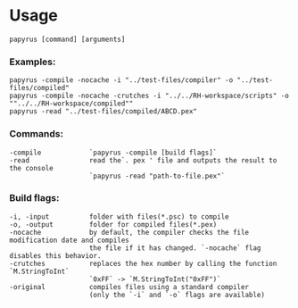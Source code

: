 # Usage

```papyrus [command] [arguments]```

### Examples:
```
papyrus -compile -nocache -i "../test-files/compiler" -o "../test-files/compiled"
papyrus -compile -nocache -crutches -i "../../RH-workspace/scripts" -o ""../../RH-workspace/compiled""
papyrus -read "../test-files/compiled/ABCD.pex"
```

### Commands:
```
-compile			`papyrus -compile [build flags]`
-read				read the`. pex ' file and outputs the result to the console
					`papyrus -read "path-to-file.pex"`
```

### Build flags:
```
-i, -input			folder with files(*.psc) to compile
-o, -output			folder for compiled files(*.pex)
-nocache			by default, the compiler checks the file modification date and compiles 
					the file if it has changed. `-nocache` flag disables this behavior.
-crutches			replaces the hex number by calling the function `M.StringToInt`
					`0xFF` -> `M.StringToInt("0xFF")`
-original			compiles files using a standard compiler
					(only the `-i` and `-o` flags are available)
```
